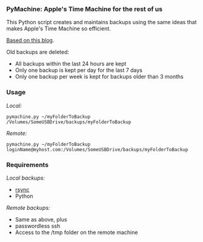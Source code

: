 
[rsync]: http://en.wikipedia.org/wiki/Rsync

### PyMachine: Apple's Time Machine for the rest of us

This Python script creates and maintains backups using the same ideas that makes Apple's Time Machine so efficient.

[Based on this blog](http://blog.interlinked.org/tutorials/rsync_time_machine.html).

Old backups are deleted:
	
- All backups within the last 24 hours are kept
- Only one backup is kept per day for the last 7 days
- Only one backup per week is kept for backups older than 3 months

### Usage

*Local:*

	pymachine.py ~/myFolderToBackup /Volumes/SomeUSBDrive/backups/myFolderToBackup

*Remote:*

	pymachine.py ~/myFolderToBackup loginName@myhost.com:/Volumes/SomeUSBDrive/backups/myFolderToBackup

### Requirements

*Local backups:*

- [rsync][Rsync]
- Python

*Remote backups:*

- Same as above, plus
- passwordless ssh
- Access to the /tmp folder on the remote machine